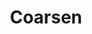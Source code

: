 ---
title: Coarsen
defn: |-
    To reduce the overhead of recursive spawning, task-parallel platforms sometimes
    *coarsen* the leaves of the recursion by executing several iterations in a single leaf,
    either automatically or under programmer control. This optimization comes at
    the expense of reducing the parallelism. If the computation has sufficient parallel
    slackness, however, near-perfect linear speedup won’t be sacrificed
---